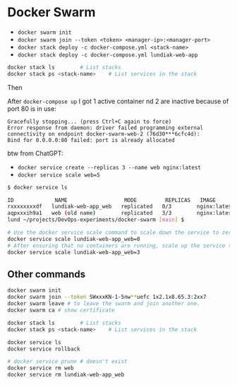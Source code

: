 Docker Swarm
===

- `docker swarm init`
- `docker swarm join --token <token> <manager-ip>:<manager-port>`
- `docker stack deploy -c docker-compose.yml <stack-name>`
- `docker stack deploy -c docker-compose.yml lundiak-web-app`

```sh
docker stack ls        # List stacks
docker stack ps <stack-name>    # List services in the stack
```

Then

After `docker-compose up` I got 1 active container nd 2 are inactive because of port 80 is in use:

```
Gracefully stopping... (press Ctrl+C again to force)
Error response from daemon: driver failed programming external connectivity on endpoint docker-swarm-web-2 (76d30***6cfc4d):
Bind for 0.0.0.0:80 failed: port is already allocated
```

btw from ChatGPT:

- `docker service create --replicas 3 --name web nginx:latest`
- `docker service scale web=5`


```sh
$ docker service ls

ID             NAME                  MODE         REPLICAS   IMAGE          PORTS
rxxxxxxxxdf   lundiak-web-app_web   replicated   0/3        nginx:latest   *:80->80/tcp
aqpxxxih9a1   web (old name)        replicated   3/3        nginx:latest   
lund ~/projects/DevOps-experiments/docker-swarm [main] $ 
```

```sh
# Use the docker service scale command to scale down the service to zero replicas. T
docker service scale lundiak-web-app_web=0
# After ensuring that no containers are running, scale up the service to the desired number of replicas.
docker service scale lundiak-web-app_web=3
```


## Other commands

```sh
docker swarm init
docker swarm join --token SWxxxKN-1-5nw**uefc 1x2.1x8.65.3:2xx7
docker swarm leave # to leave the swarm and join another one.
docker swarm ca # show certificate

docker stack ls        # List stacks
docker stack ps <stack-name>    # List services in the stack

docker service ls
docker service rollback

# docker service prune # doesn't exist
docker service rm web
docker service rm lundiak-web-app_web
```
